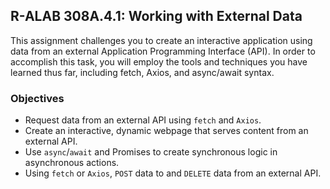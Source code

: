 ## R-ALAB 308A.4.1: Working with External Data
This assignment challenges you to create an interactive application using data from an external Application Programming Interface (API). In order to accomplish this task, you will employ the tools and techniques you have learned thus far, including fetch, Axios, and async/await syntax.

### Objectives
- Request data from an external API using `fetch` and `Axios`.
- Create an interactive, dynamic webpage that serves content from an external API.
- Use `async`/`await` and Promises to create synchronous logic in asynchronous actions.
- Using `fetch` or `Axios`, `POST` data to and `DELETE` data from an external API.
